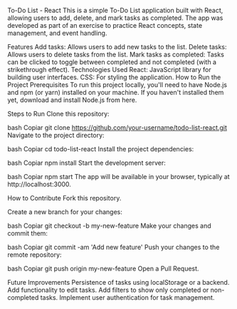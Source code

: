 To-Do List - React
This is a simple To-Do List application built with React, allowing users to add, delete, and mark tasks as completed. The app was developed as part of an exercise to practice React concepts, state management, and event handling.

Features
Add tasks: Allows users to add new tasks to the list.
Delete tasks: Allows users to delete tasks from the list.
Mark tasks as completed: Tasks can be clicked to toggle between completed and not completed (with a strikethrough effect).
Technologies Used
React: JavaScript library for building user interfaces.
CSS: For styling the application.
How to Run the Project
Prerequisites
To run this project locally, you'll need to have Node.js and npm (or yarn) installed on your machine. If you haven't installed them yet, download and install Node.js from here.

Steps to Run
Clone this repository:

bash
Copiar
git clone https://github.com/your-username/todo-list-react.git
Navigate to the project directory:

bash
Copiar
cd todo-list-react
Install the project dependencies:

bash
Copiar
npm install
Start the development server:

bash
Copiar
npm start
The app will be available in your browser, typically at http://localhost:3000.

How to Contribute
Fork this repository.

Create a new branch for your changes:

bash
Copiar
git checkout -b my-new-feature
Make your changes and commit them:

bash
Copiar
git commit -am 'Add new feature'
Push your changes to the remote repository:

bash
Copiar
git push origin my-new-feature
Open a Pull Request.

Future Improvements
Persistence of tasks using localStorage or a backend.
Add functionality to edit tasks.
Add filters to show only completed or non-completed tasks.
Implement user authentication for task management.
